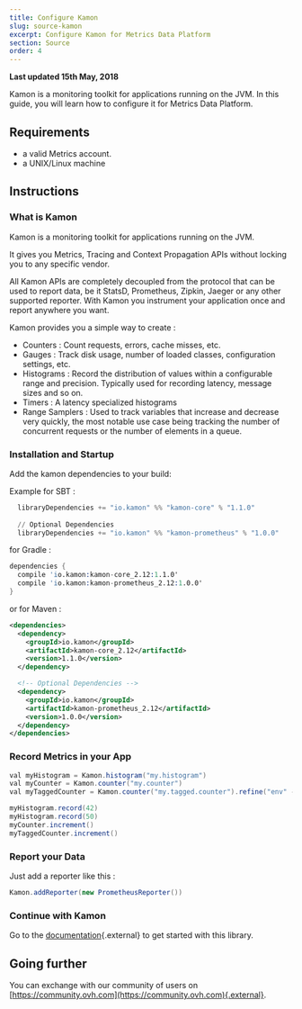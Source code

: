 ```yaml
---
title: Configure Kamon
slug: source-kamon
excerpt: Configure Kamon for Metrics Data Platform
section: Source
order: 4
---
```

**Last updated 15th May, 2018**

Kamon is a monitoring toolkit for applications running on the JVM. In this guide, you will learn how to configure it for Metrics Data Platform.

## Requirements

- a valid Metrics account.
- a UNIX/Linux machine

## Instructions

### What is Kamon

Kamon is a monitoring toolkit for applications running on the JVM.

It gives you Metrics, Tracing and Context Propagation APIs without locking you to any specific vendor.

All Kamon APIs are completely decoupled from the protocol that can be used to report data, be it StatsD, Prometheus, Zipkin, Jaeger or any other supported reporter. With Kamon you instrument your application once and report anywhere you want.

Kamon provides you a simple way to create :

- Counters : Count requests, errors, cache misses, etc.
- Gauges : Track disk usage, number of loaded classes, configuration settings, etc.
- Histograms : Record the distribution of values within a configurable range and precision. Typically used for recording latency, message sizes and so on.
- Timers : A latency specialized histograms
- Range Samplers : Used to track variables that increase and decrease very quickly, the most notable use case being tracking the number of concurrent requests or the number of elements in a queue.


### Installation and Startup

Add the kamon dependencies to your build:

Example for SBT  :

```s
  libraryDependencies += "io.kamon" %% "kamon-core" % "1.1.0"
  
  // Optional Dependencies
  libraryDependencies += "io.kamon" %% "kamon-prometheus" % "1.0.0"
```

for Gradle : 

```s
dependencies {
  compile 'io.kamon:kamon-core_2.12:1.1.0'
  compile 'io.kamon:kamon-prometheus_2.12:1.0.0'
}
```

or for Maven : 

```xml
<dependencies>
  <dependency>
    <groupId>io.kamon</groupId>
    <artifactId>kamon-core_2.12</artifactId>
    <version>1.1.0</version>
  </dependency>

  <!-- Optional Dependencies -->
  <dependency>
    <groupId>io.kamon</groupId>
    <artifactId>kamon-prometheus_2.12</artifactId>
    <version>1.0.0</version>
  </dependency>
</dependencies>
```


### Record Metrics in your App

```java
val myHistogram = Kamon.histogram("my.histogram")
val myCounter = Kamon.counter("my.counter")
val myTaggedCounter = Kamon.counter("my.tagged.counter").refine("env" -> "test")

myHistogram.record(42)
myHistogram.record(50)
myCounter.increment()
myTaggedCounter.increment()
```

### Report your Data

Just add a reporter like this : 

```java
Kamon.addReporter(new PrometheusReporter())
``` 


### Continue with Kamon

Go to the [documentation](http://kamon.io){.external} to get started with this library.

## Going further

You can exchange with our community of users on [https://community.ovh.com](https://community.ovh.com){.external}.